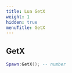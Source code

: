 ```yaml
---
title: Lua GetX
weight: 1
hidden: true
menuTitle: GetX
---
```

## GetX
```lua
Spawn:GetX(); -- number
```